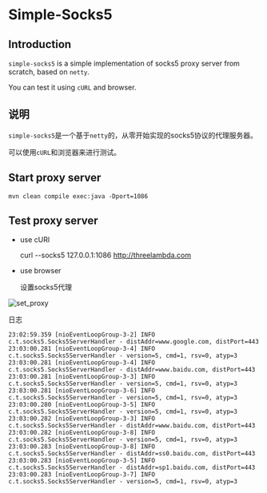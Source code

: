 
# Simple-Socks5 #

## Introduction ##

`simple-socks5` is a simple implementation of socks5 proxy server from scratch, based on `netty`.

You can test it using `cURL` and browser.


## 说明 ##

`simple-socks5`是一个基于`netty`的，从零开始实现的socks5协议的代理服务器。

可以使用`cURL`和浏览器来进行测试。


## Start proxy server ##


    mvn clean compile exec:java -Dport=1086
    
## Test proxy server ##

- use cURl

    
    curl --socks5 127.0.0.1:1086 http://threelambda.com
    
- use browser

  设置socks5代理
  
 ![set_proxy]("./doc/set_proxy.png") 
 
  日志
  
    23:02:59.359 [nioEventLoopGroup-3-2] INFO  c.t.socks5.Socks5ServerHandler - distAddr=www.google.com, distPort=443
    23:03:00.281 [nioEventLoopGroup-3-4] INFO  c.t.socks5.Socks5ServerHandler - version=5, cmd=1, rsv=0, atyp=3
    23:03:00.281 [nioEventLoopGroup-3-4] INFO  c.t.socks5.Socks5ServerHandler - distAddr=www.baidu.com, distPort=443
    23:03:00.281 [nioEventLoopGroup-3-3] INFO  c.t.socks5.Socks5ServerHandler - version=5, cmd=1, rsv=0, atyp=3
    23:03:00.281 [nioEventLoopGroup-3-6] INFO  c.t.socks5.Socks5ServerHandler - version=5, cmd=1, rsv=0, atyp=3
    23:03:00.280 [nioEventLoopGroup-3-5] INFO  c.t.socks5.Socks5ServerHandler - version=5, cmd=1, rsv=0, atyp=3
    23:03:00.282 [nioEventLoopGroup-3-3] INFO  c.t.socks5.Socks5ServerHandler - distAddr=www.baidu.com, distPort=443
    23:03:00.282 [nioEventLoopGroup-3-8] INFO  c.t.socks5.Socks5ServerHandler - version=5, cmd=1, rsv=0, atyp=3
    23:03:00.283 [nioEventLoopGroup-3-8] INFO  c.t.socks5.Socks5ServerHandler - distAddr=ss0.baidu.com, distPort=443
    23:03:00.283 [nioEventLoopGroup-3-5] INFO  c.t.socks5.Socks5ServerHandler - distAddr=sp1.baidu.com, distPort=443
    23:03:00.283 [nioEventLoopGroup-3-7] INFO  c.t.socks5.Socks5ServerHandler - version=5, cmd=1, rsv=0, atyp=3
